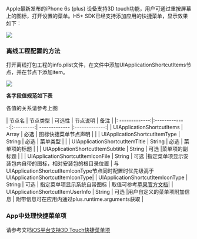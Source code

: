 Apple最新发布的iPhone 6s (plus) 设备支持3D touch功能，用户可通过重按屏幕上的图标，打开设置的菜单。H5+ SDK已经支持添加应用的快捷菜单，显示效果如下：

![](https://ask.dcloud.net.cn/uploads/article/20151029/108bbd09e1614af36bdb14976f09b586.png)

### 离线工程配置的方法
打开离线打包工程的info.plist文件，在文件中添加UIApplicationShortcutItems节点，并在节点下添加item。

![](https://ask.dcloud.net.cn/uploads/article/20151029/b266f27aa4a93d13d1c02bc8e4daa252.jpg)

**各字段值规范如下表**

各值的关系请参考上图

| 节点名        | 节点类型 | 可选性 |    节点说明     | 备注     |
|: -------------:|:-------------:|:---------:| ------------- |:-------------:|
| UIApplicationShortcutItems | Array | 必选 | 图标快捷菜单节点声明 | |
| UIApplicationShortcutItemType | String      | 必选 | 菜单类型 | |
| UIApplicationShortcutItemTitle    | String |    必选 |    菜单项的标题    | |
| UIApplicationShortcutItemSubtitle    | String |    可选    |菜单项的副标题    | |
| UIApplicationShortcutItemIconFile    | String |    可选     |指定菜单项显示安装包内自带的图标，相对安装包的根目录位置 |    与UIApplicationShortcutItemIconType节点同时配置时优先级高于UIApplicationShortcutItemIconType|
| UIApplicationShortcutItemIconType    | String |    可选 |    指定菜单项显示系统自带图标    | 取值可参考[苹果官方文档](https://developer.apple.com/library/prerelease/ios/documentation/UIKit/Reference/UIApplicationShortcutIcon_Class/index.html#//apple_ref/c/tdef/UIApplicationShortcutIconType)|
| UIApplicationShortcutItemUserInfo    | String |    可选     |用户自定义的菜单项附加信息    | 附带信息可在应用内通过plus.runtime.arguments获取 |


### App中处理快捷菜单项
请参考文档[iOS平台支持3D Touch快捷菜单项](http://ask.dcloud.net.cn/article/424)
